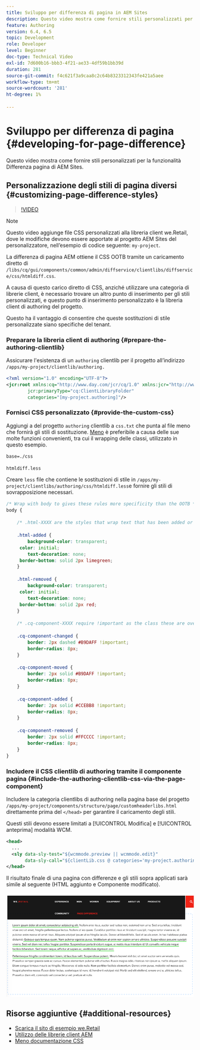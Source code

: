 ```yaml
---
title: Sviluppo per differenza di pagina in AEM Sites
description: Questo video mostra come fornire stili personalizzati per la funzionalità Differenza pagina di AEM Sites.
feature: Authoring
version: 6.4, 6.5
topic: Development
role: Developer
level: Beginner
doc-type: Technical Video
exl-id: 7d600b16-bbb3-4f21-ae33-4df59b1bb39d
duration: 281
source-git-commit: f4c621f3a9caa8c2c64b8323312343fe421a5aee
workflow-type: tm+mt
source-wordcount: '281'
ht-degree: 1%

---
```


# Sviluppo per differenza di pagina {#developing-for-page-difference}

Questo video mostra come fornire stili personalizzati per la funzionalità Differenza pagina di AEM Sites.

## Personalizzazione degli stili di pagina diversi {#customizing-page-difference-styles}

>[!VIDEO](https://video.tv.adobe.com/v/18871?quality=12&learn=on)

>[!NOTE]
>
>Questo video aggiunge file CSS personalizzati alla libreria client we.Retail, dove le modifiche devono essere apportate al progetto AEM Sites del personalizzatore, nell’esempio di codice seguente: `my-project`.

La differenza di pagina AEM ottiene il CSS OOTB tramite un caricamento diretto di `/libs/cq/gui/components/common/admin/diffservice/clientlibs/diffservice/css/htmldiff.css`.

A causa di questo carico diretto di CSS, anziché utilizzare una categoria di librerie client, è necessario trovare un altro punto di inserimento per gli stili personalizzati, e questo punto di inserimento personalizzato è la libreria client di authoring del progetto.

Questo ha il vantaggio di consentire che queste sostituzioni di stile personalizzate siano specifiche del tenant.

### Preparare la libreria client di authoring {#prepare-the-authoring-clientlib}

Assicurare l&#39;esistenza di un `authoring` clientlib per il progetto all’indirizzo `/apps/my-project/clientlib/authoring.`

```xml
<?xml version="1.0" encoding="UTF-8"?>
<jcr:root xmlns:cq="http://www.day.com/jcr/cq/1.0" xmlns:jcr="http://www.jcp.org/jcr/1.0"
        jcr:primaryType="cq:ClientLibraryFolder"
        categories="[my-project.authoring]"/>
```

### Fornisci CSS personalizzato {#provide-the-custom-css}

Aggiungi a del progetto `authoring` clientlib a `css.txt` che punta al file meno che fornirà gli stili di sostituzione. [Meno](https://lesscss.org/) è preferibile a causa delle sue molte funzioni convenienti, tra cui il wrapping delle classi, utilizzato in questo esempio.

```shell
base=./css

htmldiff.less
```

Creare `less` file che contiene le sostituzioni di stile in `/apps/my-project/clientlibs/authoring/css/htmldiff.less`e fornire gli stili di sovrapposizione necessari.

```css
/* Wrap with body to gives these rules more specificity than the OOTB */
body {

    /* .html-XXXX are the styles that wrap text that has been added or removed */

    .html-added {
        background-color: transparent;
     color: initial;
        text-decoration: none;
     border-bottom: solid 2px limegreen;
    }

    .html-removed {
        background-color: transparent;
     color: initial;
        text-decoration: none;
     border-bottom: solid 2px red;
    }

    /* .cq-component-XXXX require !important as the class these are overriding uses it. */

    .cq-component-changed {
        border: 2px dashed #B9DAFF !important;
        border-radius: 8px;
    }
    
    .cq-component-moved {
        border: 2px solid #B9DAFF !important;
        border-radius: 8px;
    }

    .cq-component-added {
        border: 2px solid #CCEBB8 !important;
        border-radius: 8px;
    }

    .cq-component-removed {
        border: 2px solid #FFCCCC !important;
        border-radius: 8px;
    }
}
```

### Includere il CSS clientlib di authoring tramite il componente pagina {#include-the-authoring-clientlib-css-via-the-page-component}

Includere la categoria clientlibs di authoring nella pagina base del progetto `/apps/my-project/components/structure/page/customheaderlibs.html` direttamente prima del `</head>` per garantire il caricamento degli stili.

Questi stili devono essere limitati a [!UICONTROL Modifica] e [!UICONTROL anteprima] modalità WCM.

```xml
<head>
  ...
  <sly data-sly-test="${wcmmode.preview || wcmmode.edit}" 
       data-sly-call="${clientLib.css @ categories='my-project.authoring'}"/>
</head>
```

Il risultato finale di una pagina con differenze e gli stili sopra applicati sarà simile al seguente (HTML aggiunto e Componente modificato).

![Differenza tra pagine](assets/page-diff.png)

## Risorse aggiuntive {#additional-resources}

* [Scarica il sito di esempio we.Retail](https://github.com/Adobe-Marketing-Cloud/aem-sample-we-retail/releases)
* [Utilizzo delle librerie client AEM](https://helpx.adobe.com/it/experience-manager/6-5/sites/developing/using/clientlibs.html)
* [Meno documentazione CSS](https://lesscss.org/)
